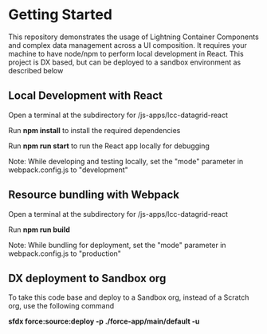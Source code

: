 # Getting Started

This repository demonstrates the usage of Lightning Container Components and complex data management across a UI composition. It requires your machine to have node/npm to perform local development in React. This project is DX based, but can be deployed to a sandbox environment as described below  

## Local Development with React

Open a terminal at the subdirectory for /js-apps/lcc-datagrid-react

Run __npm install__ to install the required dependencies

Run __npm run start__ to run the React app locally for debugging

Note: While developing and testing locally, set the "mode" parameter in webpack.config.js to "development"  

## Resource bundling with Webpack

Open a terminal at the subdirectory for /js-apps/lcc-datagrid-react

Run __npm run build__

Note: While bundling for deployment, set the "mode" parameter in webpack.config.js to "production"

## DX deployment to Sandbox org

To take this code base and deploy to a Sandbox org, instead of a Scratch org, use the following command

__sfdx force:source:deploy -p ./force-app/main/default -u <myorgalias>__

